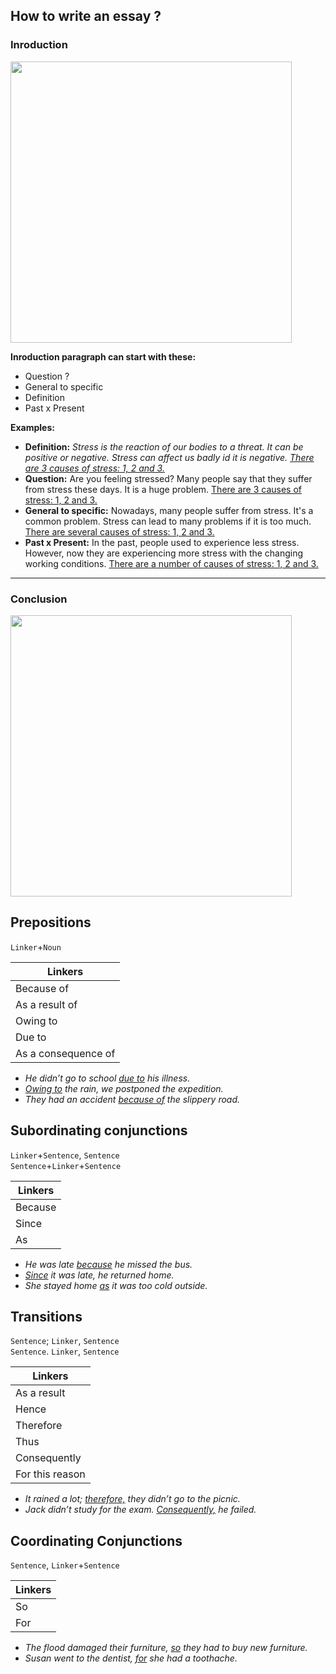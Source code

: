 ## How to write an essay ?

### Inroduction
<img src="https://user-images.githubusercontent.com/74737994/182592845-2b64bb42-0276-49bb-827b-1d959e67e142.png" width="450">

**Inroduction paragraph can start with these:**
* Question ?
* General to specific
* Definition
* Past x Present


**Examples:**
* **Definition:** _Stress is the reaction of our bodies to a threat. It can be positive or negative. Stress can affect us badly id it is negative. <ins> There are 3 causes of stress: 1, 2 and 3.</ins>_
* **Question:** Are you feeling stressed? Many people say that they suffer from stress these days. It is a huge problem. <ins>There are 3 causes of stress: 1, 2 and 3.</ins>
* **General to specific:** Nowadays, many people suffer from stress. It's a common problem. Stress can lead to many problems if it is too much. <ins>There are several causes of stress: 1, 2 and 3.</ins>
* **Past x Present:** In the past, people used to experience less stress. However, now they are experiencing more stress with the changing working conditions. <ins>There are a number of causes of stress: 1, 2 and 3.</ins>

---

### Conclusion
<img src="https://user-images.githubusercontent.com/74737994/182592967-4122235c-f7fb-418f-b0c8-9e8e049f6f77.png" width="450">



## Prepositions

`Linker`+`Noun`

**Linkers**              |        
-------------       | 
Because of          | 
As a result of      | 
Owing to            |
Due to              | 
As a consequence of | 

* _He didn’t go to school <ins>due to</ins> his illness._
* _<ins>Owing to</ins> the rain, we postponed the expedition._
* _They had an accident <ins>because of</ins> the slippery road._

## Subordinating conjunctions

`Linker`+`Sentence`, `Sentence` <br>
`Sentence`+`Linker`+`Sentence`

**Linkers**      |  
----------  | 
Because     | 
Since       | 
As          |

* _He was late <ins>because</ins> he missed the bus._
* _<ins>Since</ins> it was late, he returned home._
* _She stayed home <ins>as</ins> it was too cold outside._

## Transitions

`Sentence`; `Linker`, `Sentence` <br>
`Sentence`. `Linker`, `Sentence`

**Linkers**          |  
----------      |
As a result     |
Hence           |
Therefore       |
Thus            |
Consequently    |
For this reason |

* _It rained a lot; <ins>therefore,</ins> they didn’t go to the picnic._
* _Jack didn’t study for the exam. <ins>Consequently,</ins> he failed._

## Coordinating Conjunctions

`Sentence`, `Linker`+`Sentence`

**Linkers**    |  
----------|
So        |
For       |

* _The flood damaged their furniture, <ins>so</ins> they had to buy new furniture._
* _Susan went to the dentist, <ins>for</ins> she had a toothache._
